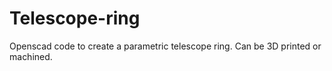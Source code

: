 # Telescope-ring
Openscad code to create a parametric telescope ring. Can be 3D printed or machined.
